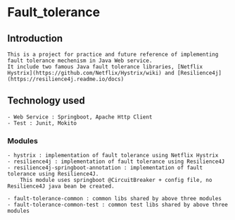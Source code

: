 # Fault_tolerance

## Introduction
    This is a project for practice and future reference of implementing fault tolerance mechenism in Java Web service.
    It include two famous Java fault tolerance libraries, [Netflix Hystrix](https://github.com/Netflix/Hystrix/wiki) and [Resilience4j](https://resilience4j.readme.io/docs)


## Technology used
    - Web Service : Springboot, Apache Http Client
    - Test : Junit, Mokito

### Modules
    - hystrix : implementation of fault tolerance using Netflix Hystrix
    - resilience4j : implementation of fault tolerance using Resilience4J
    - resilience4j-springboot-annotation : implementation of fault tolerance using Resilience4J. 
        This module uses springboot @CircuitBreaker + config file, no Resilience4J java bean be created.
    
    - fault-tolerance-common : common libs shared by above three modules
    - fault-tolerance-common-test : common test libs shared by above three modules
